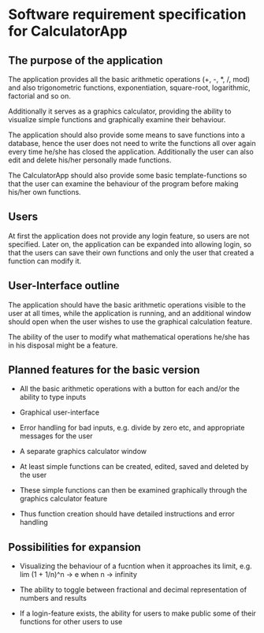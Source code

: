# Software requirement specification for CalculatorApp

## The purpose of the application

The application provides all the basic arithmetic operations (+, -, *, /, mod) and also trigonometric functions, exponentiation, square-root, logarithmic, factorial and so on. 

Additionally it serves as a graphics calculator, providing the ability to visualize simple functions and graphically examine their behaviour. 

The application should also provide some means to save functions into a database, hence the user does not need to write the functions all over again every time he/she has closed the application. Additionally the user can also edit and delete his/her personally made functions.

The CalculatorApp should also provide some basic template-functions so that the user can examine the behaviour of the program before making his/her own functions.

## Users

At first the application does not provide any login feature, so users are not specified. Later on, the application can be expanded into allowing login, so that the users can save their own functions and only the user that created a function can modify it.

## User-Interface outline

The application should have the basic arithmetic operations visible to the user at all times, while the application is running, and an additional window should open when the user wishes to use the graphical calculation feature.

The ability of the user to modify what mathematical operations he/she has in his disposal might be a feature.

## Planned features for the basic version

* All the basic arithmetic operations with a button for each and/or the ability to type inputs

* Graphical user-interface

* Error handling for bad inputs, e.g. divide by zero etc, and appropriate messages for the user

* A separate graphics calculator window

* At least simple functions can be created, edited, saved and deleted by the user

* These simple functions can then be examined graphically through the graphics calculator feature

* Thus function creation should have detailed instructions and error handling


## Possibilities for expansion

* Visualizing the behaviour of a fucntion when it approaches its limit, e.g. lim (1 + 1/n)^n -> e when n -> infinity

* The ability to toggle between fractional and decimal representation of numbers and results

* If a login-feature exists, the ability for users to make public some of their functions for other users to use


